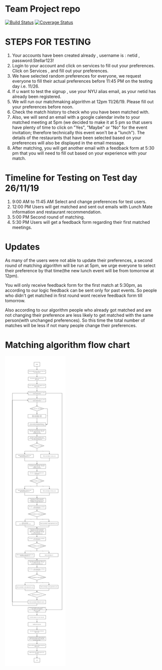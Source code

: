 # Team Project repo
[![Build Status](https://travis-ci.com/gcivil-nyu-org/fall2019-cs-gy-6063-team-stellar.svg?branch=develop)](https://travis-ci.com/gcivil-nyu-org/fall2019-cs-gy-6063-team-stellar)
[![Coverage Status](https://coveralls.io/repos/github/gcivil-nyu-org/fall2019-cs-gy-6063-team-stellar/badge.svg?branch=develop)](https://coveralls.io/github/gcivil-nyu-org/fall2019-cs-gy-6063-team-stellar?branch=develop)

# STEPS FOR TESTING
1) Your accounts have been created already , username is : netid , password:Stellar123!  
2) Login to your account and click on services to fill out your preferences.  
   Click on Services , and fill out your preferences.  
3) We have selected random preferences for everyone, we request everyone to fill their actual preferences before 11:45 PM on the testing day i.e. 11/26.  
4) If u want to test the signup , use your NYU alias email, as your netid has already been registered.  
5) We will run our matchmaking algorithm at 12pm 11/26/19. Please fill out your preferences before noon.
6) Check the match history to check who you have been matched with. 
7) Also, we will send an email with a google calendar invite to your matched meeting at 5pm (we decided to make it at 5 pm so that users have plenty of time to click on "Yes", "Maybe" or "No" for the event invitation; therefore technically this event won't be a "lunch"). The details of the restaurants that have been selected based on your preferences will also be displayed in the email message.  
8) After matching, you will get another email with a feedback form at 5:30 pm that you will need to fill out based on your experience with your match.

# Timeline for Testing on Test day 26/11/19

1) 9:00 AM to 11:45 AM Select and change preferences for test users.
2) 12:00 PM Users will get matched and sent out emails with Lunch Mate information and restaurant recommendation.
3) 5:00 PM Second round of matching.
3) 5:30 PM Users will get a feedback form regarding their first matched meetings. 

# Updates

As many of the users were not able to update their preferences, a second round of matching algorithm will be run at 5pm, we urge everyone to select their preference by that time(the new lunch event will be from tomorrow at 12pm).

You will only receive feedback form for the first match at 5:30pm, as according to our logic feedback can be sent only for past events. So people who didn't get matched in first round wont receive feedback form till tomorrow. 

Also according to our algorithm people who already got matched and are not changing their preference are less likely to get matched with the same person(with unchanged preferences). So this time the total number of matches will be less if not many people change their preferences.



# Matching algorithm flow chart
![Image](Lunchninja_Algorithm.png)

